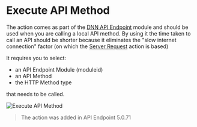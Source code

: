 # Execute API Method

The action comes as part of the [DNN API Endpoint](/dnnapiendpoint/index.html) module and should be used when you are calling a local API method. By using it the time taken to call an API should be shorter because it eliminates the "slow internet connection" factor (on which the [Server Request](server-request.html) action is based)

It requires you to select:
* an API Endpoint Module (moduleid)
* an API Method
* the HTTP Method type

that needs to be called.

![Execute API Method](https://static.dnnsharp.com/documentation/execute_api_method.png)

> The action was added in API Endpoint 5.0.71